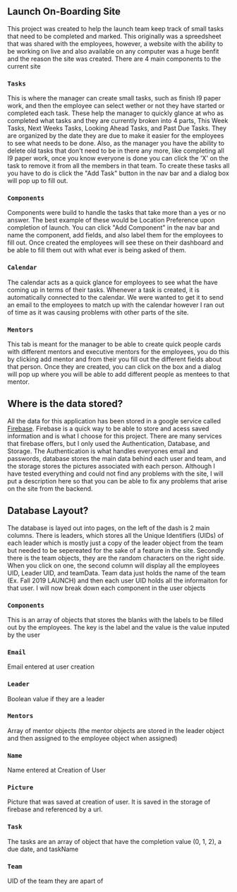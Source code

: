 ## Launch On-Boarding Site

This project was created to help the launch team keep track of small tasks that need to be completed and marked. This originally was a spreedsheet that was shared with the employees, however, a website with the ability to be working on live and also available on any computer was a huge benfit and the reason the site was created. There are 4 main components to the current site 

### `Tasks`

This is where the manager can create small tasks, such as finish I9 paper work, and then the employee can select wether or not they have started or completed each task. These help the manager to quickly glance at who as completed what tasks and they are currently broken into 4 parts, This Week Tasks, Next Weeks Tasks, Looking Ahead Tasks, and Past Due Tasks. They are organized by the date they are due to make it easier for the employees to see what needs to be done. Also, as the manager you have the ability to delete old tasks that don't need to be in there any more, like completing all I9 paper work, once you know everyone is done you can click the 'X' on the task to remove it from all the members in that team. To create these tasks all you have to do is click the "Add Task" button in the nav bar and a dialog box will pop up to fill out.  

### `Components`

Components were build to handle the tasks that take more than a yes or no answer. The best example of these would be Location Preference upon completion of launch. You can click "Add Component" in the nav bar and name the component, add fields, and also label them for the employees to fill out. Once created the employees will see these on their dashboard and be able to fill them out with what ever is being asked of them.  

### `Calendar`

The calendar acts as a quick glance for employees to see what the have coming up in terms of their tasks. Whenever a task is created, it is automatically connected to the calendar. We were wanted to get it to send an email to the employees to match up with the calendar however I ran out of time as it was causing problems with other parts of the site. 

### `Mentors`

This tab is meant for the manager to be able to create quick people cards with different mentors and executive mentors for the employees, you do this by clicking add mentor and from their you fill out the different fields about that person. Once they are created, you can click on the box and a dialog will pop up where you will be able to add different people as mentees to that mentor. 


## Where is the data stored?

All the data for this application has been stored in a google service called [Firebase](https://firebase.google.com/). Firebase is a quick way to be able to store and acess saved information and is what I choose for this project. There are many services that firebase offers, but I only used the Authentication, Database, and Storage. The Authentication is what handles everyones email and passwords, database stores the main data behind each user and team, and the storage stores the pictures associated with each person. Although I have tested everything and could not find any problems with the site, I will put a description here so that you can be able to fix any problems that arise on the site from the backend.

## Database Layout?

The database is layed out into pages, on the left of the dash is 2 main columns. There is leaders, which stores all the Unique Identifiers (UIDs) of each leader which is mostly just a copy of the leader object from the team but needed to be sepereated for the sake of a feature in the site. Secondly there is the team objects, they are the random characters on the right side. When you click on one, the second column will display all the employees UID, Leader UID, and teamData. Team data just holds the name of the team (Ex. Fall 2019 LAUNCH) and then each user UID holds all the informaiton for that user. I will now break down each component in the user objects

### `Components`

This is an array of objects that stores the blanks with the labels to be filled out by the employees. The key is the label and the value is the value inputed by the user 

### `Email`

Email entered at user creation

### `Leader`
 
Boolean value if they are a leader

### `Mentors`

Array of mentor objects (the mentor objects are stored in the leader object and then assigned to the employee object when assigned)

### `Name`

Name entered at Creation of User

### `Picture`

Picture that was saved at creation of user. It is saved in the storage of firebase and referenced by a url.

### `Task`

The tasks are an array of object that have the completion value (0, 1, 2), a due date, and taskName

### `Team`

UID of the team they are apart of
















